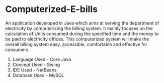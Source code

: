 # Computerized-E-bills

An application developed in Java which aims at serving the department of electricity by computerizing the billing system. It mainly focuses on the calculation of Units consumed during the specified time and the money to be paid to electricity offices. This computerized system will make the overall billing system easy, accessible, comfortable and effective for consumers.

1. Language Used -  Core Java 
2. Concept Used - Swing
3. IDE Used - NetBeans
4. Database Used - MySQL
